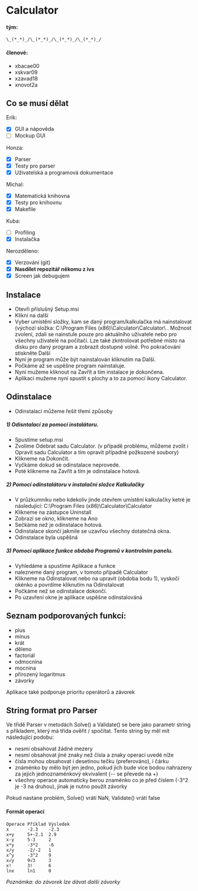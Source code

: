 # Calculator
#### tým:

    \_(*_*)_/\_(*_*)_/\_(*_*)_/\_(*_*)_/
#### členové:
* xbacae00
* xskvar09
* xzavad18
* xnovot2a 

## Co se musí dělat
Erik:
- [x] GUI a nápověda
- [ ] Mockup GUI

Honza:
- [x] Parser
- [x] Testy pro parser
- [x] Uživatelská a programová dokumentace

Michal:
- [x] Matematická knihovna
- [x] Testy pro knihovnu
- [x] Makefile 

Kuba:
- [ ] Profiling
- [x] Instalačka

Nerozděleno:
- [x] Verzování (git)
- [x] **Nasdílet repozitář někomu z ivs**
- [x] Screen jak debugujem

## Instalace
* Otevři příslušný Setup.msi
* Klikni na další
* Vyber umístění složky, kam se daný program/kalkulačka má nainstalovat (výchozí složka: C:\Program Files (x86)\Calculator\Calculator\ . Možnost zvolení, zdali se nainstule pouze pro aktuálního uživatele nebo pro všechny uživatelé na počítači. Lze také zkntrolovat potřebné místo na disku pro daný program a zobrazit dostupné volné. Pro pokračování stiskněte Další
* Nyní je program může být nainstalován kliknutím na Další.
* Počkáme až se uspěšne program nainstaluje.
* Nyní mužeme kliknout na Zavřít a tím instalace je dokončena.
* Aplikaci mužeme nyní spustit s plochy a to za pomocí ikony Calculator.
 
## Odinstalace
* Odinstalaci můžeme řešit třemi způsoby
##### 1) Odisntalací za pomocí instalátoru.

* Spustíme setup.msi
* Zvolíme Odebrat sadu Calculator. (v případě problému, můžeme zvolit i Opravit sadu Calculator a tím opravit případné požkozené soubory)
*  Klikneme na Dokončit.
* Vyčkáme dokud se odinstalace neprovede.
*  Poté klikneme na Zavřít a tím je odinstalace hotová.
##### 2) Pomocí odinstalátoru v instalační složce Kalkulačky

* V průzkumníku nebo kdekoliv jinde otevřem umístění kalkulačky ketré je následující: C:\Program Files (x86)\Calculator\Calculator
* Klikneme na zástupce Uninstall
* Zobrazí se okno, klikneme na Ano
* Sečkáme než je odinstalace hotová.
* Odinstalace skončí jakmile se uzavřou všechny dotatečná okna.
* Odinstalace byla uspěšná
##### 3) Pomocí aplikace funkce obdoba Programů v kontrolním panelu.

* Vyhledáme a spustíme Aplikace a funkce
* nalezneme daný program, v tomoto případě Calculator
* Klikneme na Odinstalovat nebo na upravit (obdoba bodu 1), vyskočí okénko a povrdíme kliknutím na Odinstalovat
* Počkáme než se odinstalace dokončí.
* Po uzavření okne je aplikace uspěšne odinstalováná

## Seznam podporovaných funkcí:
* plus
* mínus
* krát
* děleno
* factoriál
* odmocnina
* mocnina
* přirozený logaritmus
* závorky

Aplikace také podporuje prioritu operátorů a závorek

## String format pro Parser
Ve třídě Parser v metodách Solve() a Validate() se bere jako parametr string s příkladem, který má třída ověřit / spočítat. Tento string by měl mít následující podobu:
* nesmí obsahovat žádné mezery
* nesmí obsahovat jiné znaky než čísla a znaky operací uvedé níže
* čísla mohou obsahovat i desetinou tečku (preferováno), i čárku
* známénko by mělo být jen jedno, pokud jich bude více bodou nahrazeny za jejich jednoznaménkový ekvivalent (-- se převede na +)
* všechny operace automaticky berou znaménko co je před číslem (-3^2 je -3 na druhou), jinak je nutno použít závorky

Pokud nastane problém, Solve() vrátí NaN, Validate() vrátí false
#### Formát operací

    Operace Příklad Výsledek
    x       -2.3    -2.3
    x+y     5+-2.1  2.9
    x-y     5-3     2
    x*y     -3*2    -6
    x/y     -2/-2   1
    x^y     -3^2    9
    x√y     9√3     3      
    x!      3!      6
    lnx     ln1     0

*Poznámka: do závorek lze dávat další závorky*





